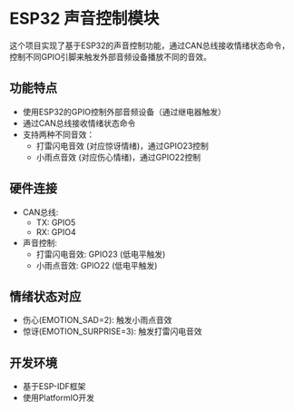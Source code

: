 # ESP32 声音控制模块

这个项目实现了基于ESP32的声音控制功能，通过CAN总线接收情绪状态命令，控制不同GPIO引脚来触发外部音频设备播放不同的音效。

## 功能特点

- 使用ESP32的GPIO控制外部音频设备（通过继电器触发）
- 通过CAN总线接收情绪状态命令
- 支持两种不同音效：
  - 打雷闪电音效 (对应惊讶情绪)，通过GPIO23控制
  - 小雨点音效 (对应伤心情绪)，通过GPIO22控制

## 硬件连接

- CAN总线: 
  - TX: GPIO5
  - RX: GPIO4
- 声音控制:
  - 打雷闪电音效: GPIO23 (低电平触发)
  - 小雨点音效: GPIO22 (低电平触发)

## 情绪状态对应
- 伤心(EMOTION_SAD=2): 触发小雨点音效
- 惊讶(EMOTION_SURPRISE=3): 触发打雷闪电音效

## 开发环境

- 基于ESP-IDF框架
- 使用PlatformIO开发 